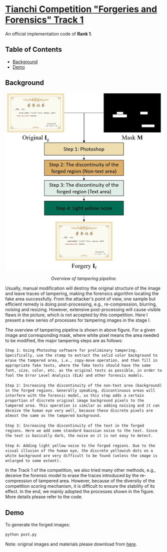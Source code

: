 # [Tianchi Competition "Forgeries and Forensics" Track 1](https://tianchi.aliyun.com/competition/entrance/531812/introduction)

An official implementation code of **Rank 1**.

## Table of Contents

- [Background](#background)
- [Demo](#demo)


## Background

<p align='center'>  
  <img src='https://github.com/HighwayWu/Tianchi-FFT1/blob/main/framework.jpg' width='500'/>
</p>
<p  align='center'>
  <em>Overview of tampering pipeline.</em>
</p>

Usually, manual modification will destroy the original structure of the image and leave traces of tampering, making the forensics algorithm locating the fake area successfully. From the attacker's point of view, one sample but efficient remedy is doing post-processing, e.g., re-compression, blurring, noising and resizing. However, extensive post-processing will cause visible flaws in the picture, which is not accepted by this competition. Here I present a new series of processes for tampering images in the stage I.

The overview of tampering pipeline is shown in above figure. For a given image and corresponding mask, where white pixel means the area needed to be modified, the major tampering steps are as follows:

    Step 1: Using Photoshop software for preliminary tampering. Specifically, use the stamp to extract the solid color background to erase the tampered area, i.e., copy-move operation, and then fill in appropriate fake texts, where the fake texts should have the same font, size, color, etc. as the original texts as possible, in order to fool the Error Level Analysis (ELA) and other forensic models.
    
    Step 2: Increasing the discontinuity of the non-text area (background) in the forged regions. Generally speaking, discontinuous areas will interfere with the forensic model, so this step adds a certain proportion of discrete original image background pixels to the tampered area. This operation is similar as adding noising and it can deceive the human eye very well, because these discrete pixels are almost the same as the tampered background.
    
    Step 3: Increasing the discontinuity of the text in the forged regions. Here we add some standard Gaussian noise to the text. Since the text is basically dark, the noise on it is not easy to detect.
    
    Step 4: Adding light yellow noise to the forged regions. Due to the visual illusion of the human eye, the discrete yellowish dots on a white background are very difficult to be found (unless the image is enlarged to some extent).

In the Track 1 of the competition, we also tried many other methods, e.g., deceive the forensic model to erase the traces introduced by the re-compression of tampered area. However, because of the diversity of the competition scoring mechanism, it is difficult to ensure the stability of its effect. In the end, we mainly adopted the processes shown in the figure. More details please refer to the code.

## Demo

To generate the forged images:
```bash
python post.py
```
Note: original images and materials please download from [here](https://drive.google.com/file/d/1rgiXdlnJhpwXD353O0PN5KYw0cPYyaf5/view?usp=sharing).
